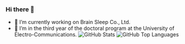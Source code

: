 ### Hi there 👋
- 🔭 I’m currently working on Brain Sleep Co., Ltd.
- 🌱 I’m in the third year of the doctoral program at the University of Electro-Communications.
![GitHub Stats](https://github-readme-stats.vercel.app/api?username=nakarin0528&count_private=true&show_icons=true&theme=algolia)
![GitHub Top Languages](https://github-readme-stats.vercel.app/api/top-langs/?username=nakarin0528&layout=compact&theme=algolia)
<!--
**nakarin0528/nakarin0528** is a ✨ _special_ ✨ repository because its `README.md` (this file) appears on your GitHub profile.

Here are some ideas to get you started:


- 🌱 I’m currently learning ...
- 👯 I’m looking to collaborate on ...
- 🤔 I’m looking for help with ...
- 💬 Ask me about ...
- 📫 How to reach me: ...
- 😄 Pronouns: ...
- ⚡ Fun fact: ...
-->
